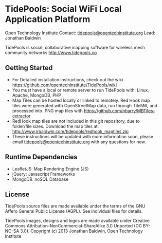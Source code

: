 TidePools: Social WiFi Local Application Platform
================

Open Technology Institute
Contact: <tidepools@opentechinstitute.org>
Lead: Jonathan Baldwin

TidePools is social, collaborative mapping software for wireless mesh community networks <http://www.tidepools.co>

Getting Started
---------------

* For Detailed installation instructions, check out the wiki <https://github.com/opentechinstitute/TidePools/wiki>
* You must have a local or remote server to run TidePools with: Linux, Apache, MongoDB, PHP
* Map Tiles can be hosted locally or linked to remotely. Red Hook map tiles were generated with OpenStreetMap data, run through TileMill, and processed into .PNG map tiles with https://github.com/pbarry/MBTiles-extractor
* RedHook map tiles are not included in this git repository, due to folder/file sizes. Download the map tiles at: <http://www.jrbaldwin.com/tidepools/redhook_maptiles.zip>
* These instructions will be updated with more information soon, please email <tidepools@opentechinstitute.org> with any questions for now.

Runtime Dependencies
--------------------

* LeafletJS: Map Rendering Engine (JS)
* jQuery: Javascript Frameworks
* MongoDB: noSQL Database

License
--------------------

TidePools source files are made available under the terms of the
  GNU Affero General Public License (AGPL).  See individual files for
  details.

TidePools images, designs and logos are made available under Creative Commons Attribution-NonCommercial-ShareAlike 3.0 Unported (CC BY-NC-SA 3.0). Copyright (c) 2013 Jonathan Baldwin, Open Technology Institute